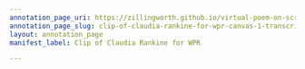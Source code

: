 ```yaml
---
annotation_page_uri: https://zillingworth.github.io/virtual-poem-on-screen/annotations/clip-of-claudia-rankine-for-wpr-canvas-1-transcription.json
annotation_page_slug: clip-of-claudia-rankine-for-wpr-canvas-1-transcription
layout: annotation_page
manifest_label: Clip of Claudia Rankine for WPR

---
```

